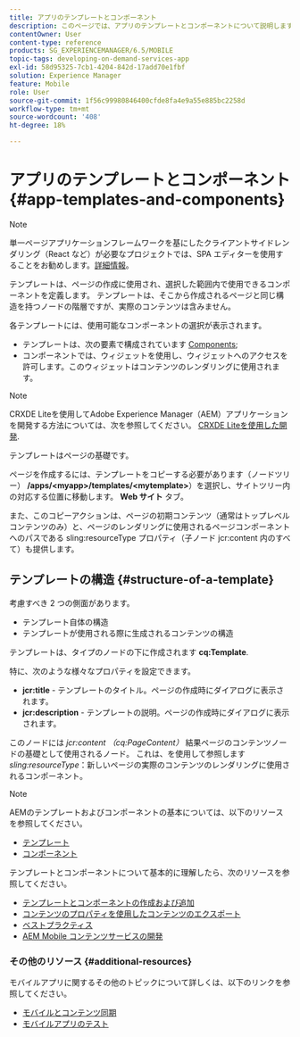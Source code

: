 ```yaml
---
title: アプリのテンプレートとコンポーネント
description: このページでは、アプリのテンプレートとコンポーネントについて説明します。 テンプレートの構造に関する詳細情報が提供されます。
contentOwner: User
content-type: reference
products: SG_EXPERIENCEMANAGER/6.5/MOBILE
topic-tags: developing-on-demand-services-app
exl-id: 58d95325-7cb1-4204-842d-17add70e1fbf
solution: Experience Manager
feature: Mobile
role: User
source-git-commit: 1f56c99980846400cfde8fa4e9a55e885bc2258d
workflow-type: tm+mt
source-wordcount: '408'
ht-degree: 18%

---
```


# アプリのテンプレートとコンポーネント{#app-templates-and-components}

>[!NOTE]
>
>単一ページアプリケーションフレームワークを基にしたクライアントサイドレンダリング（React など）が必要なプロジェクトでは、SPA エディターを使用することをお勧めします。[詳細情報](/help/sites-developing/spa-overview.md)。

テンプレートは、ページの作成に使用され、選択した範囲内で使用できるコンポーネントを定義します。 テンプレートは、そこから作成されるページと同じ構造を持つノードの階層ですが、実際のコンテンツは含みません。

各テンプレートには、使用可能なコンポーネントの選択が表示されます。

* テンプレートは、次の要素で構成されています [Components](/help/sites-developing/components.md);
* コンポーネントでは、ウィジェットを使用し、ウィジェットへのアクセスを許可します。このウィジェットはコンテンツのレンダリングに使用されます。

>[!NOTE]
>
>CRXDE Liteを使用してAdobe Experience Manager（AEM）アプリケーションを開発する方法については、次を参照してください。 [CRXDE Liteを使用した開発](/help/sites-developing/developing-with-crxde-lite.md).

テンプレートはページの基礎です。

ページを作成するには、テンプレートをコピーする必要があります（ノードツリー） **/apps/&lt;myapp>/templates/&lt;mytemplate>**）を選択し、サイトツリー内の対応する位置に移動します。 **Web サイト** タブ。

また、このコピーアクションは、ページの初期コンテンツ（通常はトップレベルコンテンツのみ）と、ページのレンダリングに使用されるページコンポーネントへのパスである sling:resourceType プロパティ（子ノード jcr:content 内のすべて）も提供します。

## テンプレートの構造 {#structure-of-a-template}

考慮すべき 2 つの側面があります。

* テンプレート自体の構造
* テンプレートが使用される際に生成されるコンテンツの構造

テンプレートは、タイプのノードの下に作成されます **cq:Template**.

特に、次のような様々なプロパティを設定できます。

* **jcr:title** - テンプレートのタイトル。ページの作成時にダイアログに表示されます。
* **jcr:description** - テンプレートの説明。ページの作成時にダイアログに表示されます。

このノードには *jcr:content （cq:PageContent）* 結果ページのコンテンツノードの基礎として使用されるノード。 これは、を使用して参照します *sling:resourceType*：新しいページの実際のコンテンツのレンダリングに使用されるコンポーネント。

>[!NOTE]
>
>AEMのテンプレートおよびコンポーネントの基本については、以下のリソースを参照してください。
>
>* [テンプレート](/help/sites-developing/templates.md)
>* [コンポーネント](/help/sites-developing/components.md)
>

テンプレートとコンポーネントについて基本的に理解したら、次のリソースを参照してください。

* [テンプレートとコンポーネントの作成および追加](/help/mobile/mobile-ondemand-app-templates.md)
* [コンテンツのプロパティを使用したコンテンツのエクスポート](/help/mobile/on-demand-content-properties-exporting.md)
* [ベストプラクティス](/help/mobile/best-practices-aem-mobile.md)
* [AEM Mobile コンテンツサービスの開発](/help/mobile/developing-content-services.md)

### その他のリソース {#additional-resources}

モバイルアプリに関するその他のトピックについて詳しくは、以下のリンクを参照してください。

* [モバイルとコンテンツ同期](/help/mobile/mobile-ondemand-contentsync.md)
* [モバイルアプリのテスト](/help/mobile/develop-mobile-apps-testing.md)
